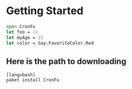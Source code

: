 # Getting Started

```fsharp
open CronFu
let foo = ()
let myAge = 21
let color = Say.FavoriteColor.Red
```

## Here is the path to downloading

    [lang=bash]
    paket install CronFu


